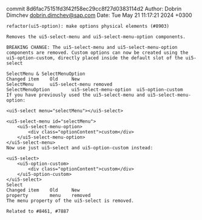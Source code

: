commit 8d6fac75151fd3f42f58ec29cc8f27d0383114d2
Author: Dobrin Dimchev <dobrin.dimchev@sap.com>
Date:   Tue May 21 11:17:21 2024 +0300

    refactor(ui5-option): make options physical elements (#8903)
    
    Removes the ui5-select-menu and ui5-select-menu-option components.
    
    BREAKING CHANGE: The ui5-select-menu and ui5-select-menu-option components are removed. Custom options can now be created using the ui5-option-custom, directly placed inside the default slot of the ui5-select
    
    SelectMenu & SelectMenuOption
    Changed item    Old     New
    SelectMenu      ui5-select-menu removed
    SelectMenuOption        ui5-select-menu-option  ui5-option-custom
    If you have previously used the ui5-select-menu and ui5-select-menu-option:
    
    <ui5-select menu="selectMenu"></ui5-select>
    
    <ui5-select-menu id="selectMenu">
        <ui5-select-menu-option>
            <div class="optionContent">custom</div>
        </ui5-select-menu-option>
    </ui5-select-menu>
    Now use just ui5-select and ui5-option-custom instead:
    
    <ui5-select>
        <ui5-option-custom>
            <div class="optionContent">custom</div>
        </ui5-option-custom>
    </ui5-select>
    Select
    Changed item    Old     New
    property        menu    removed
    The menu property of the ui5-select is removed.
    
    Related to #8461, #7887
